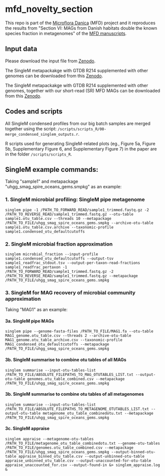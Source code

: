 # mfd_novelty_section
This repo is part of the [Microflora Danica](https://github.com/cmc-aau/mfd_wiki/wiki) (MFD) project and it reproduces the results from "Section VI: MAGs from Danish habitats double the known species fraction in metagenomes" of the [MFD manuscripts](https://www.biorxiv.org/content/10.1101/2024.06.27.600767v1).

## Input data
Please download the input file from [Zenodo](). 

The SingleM metapackakge with GTDB R214 supplemented with other genomes can be downloaded from this [Zenodo](https://zenodo.org/records/12741285).

The SingleM metapackakge with GTDB R214 supplemented with other genomes, together with our short-read (SR) MFD MAGs can be downloaded from this [Zenodo]().

## Codes and scripts
All SingleM condensed profiles from our big batch samples are merged together using the script: <code>/scripts/scripts_R/00-merge_condensed_singlem_outputs.r</code>. 

R scripts used for generating SingleM-related plots (eg., Figure 5a, Figure 5b, Supplementary Figure 6, and Supplementary Figure 7) in the paper are in the folder <code>/scripts/scripts_R</code>.

## SingleM example commands: 
Taking "sample1" and metapackage "uhgg_smag_spire_oceans_gems.smpkg" as an example:
### 1. SingleM microbial profiling: SingleM pipe metagenome
```
singlem pipe -1 /PATH_TO_FORWARD_READ/sample1_trimmed.fastq.gz -2 /PATH_TO_REVERSE_READ/sample1_trimmed.fastq.gz --otu-table sample1.otu_table.csv --threads 10 --metapackage /PATH_TO_FILE/uhgg_smag_spire_oceans_gems.smpkg --archive-otu-table sample1.otu_table.csv.archive --taxonomic-profile sample1.condensed_otu_defaultcutoffs
```
### 2. SingleM microbial fraction approximation
```
singlem microbial_fraction --input-profile sample1.condensed_otu_defaultcutoffs --output-tsv sample1_readfrac_stdout.tsv --output-per-taxon-read-fractions sample1_readfrac_pertaxon -1 /PATH_TO_FORWARD_READ/sample1_trimmed.fastq.gz -2 /PATH_TO_REVERSE_READ/sample1_trimmed.fastq.gz --metapackage /PATH_TO_FILE/uhgg_smag_spire_oceans_gems.smpkg
```
### 3. SingleM for MAG recovery of microbial community approximation
Taking "MAG1" as an example:
#### 3a. SingleM pipe MAGs
```
singlem pipe --genome-fasta-files /PATH_TO_FILE/MAG1.fa --otu-table MAG1_genome.otu_table.csv --threads 2 --archive-otu-table MAG1_genome.otu_table_archive.csv --taxonomic-profile MAG1_condensed_otu_defaultcutoffs --metapackage /PATH_TO_FILE/uhgg_smag_spire_oceans_gems.smpkg
```
#### 3b. SingleM summarise to combine otu tables of all MAGs
```
singlem summarise --input-otu-tables-list /PATH_TO_FILE/ABSOLUTE_FILEPATHS_TO_MAG_OTUTABLES_LIST.txt --output-otu-table genomes.otu_table_combined.csv --metapackage /PATH_TO_FILE/uhgg_smag_spire_oceans_gems.smpkg
```
#### 3b. SingleM summarise to combine otu tables of all metagenomes
```
singlem summarise --input-otu-tables-list /PATH_TO_FILE/ABSOLUTE_FILEPATHS_TO_METAGENOME_OTUTABLES_LIST.txt --output-otu-table metagenome_otu_table_combinedotu.txt --metapackage /PATH_TO_FILE/uhgg_smag_spire_oceans_gems.smpkg
```
#### 3c. SingleM appraise
```
singlem appraise --metagenome-otu-tables /PATH_TO_FILE/metagenome_otu_table_combinedotu.txt --genome-otu-tables /PATH_TO_FILE/genomes.otu_table_combined.csv --metapackage /PATH_TO_FILE/uhgg_smag_spire_oceans_gems.smpkg --output-binned-otu-table appraise_binned_otu_table.csv --output-unbinned-otu-table appraise_unbinned_otu_table.csv --output-unaccounted-for-otu-table appraise_unaccounted_for.csv --output-found-in &> singlem_appraise.log &
```
